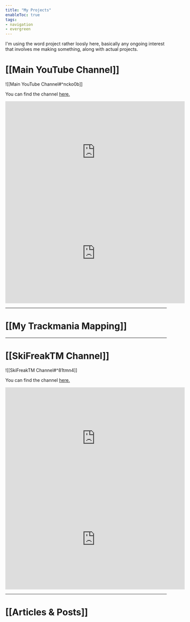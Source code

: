 ```yaml
---
title: "My Projects"
enableToc: true
tags:
- navigation
- evergreen
---
```

I'm using the word project rather loosly here, basically any ongoing interest that involves me making something, along with actual projects.
# [[Main YouTube Channel]]
![[Main YouTube Channel#^ncko0b]]

You can find the channel [here.](https://www.youtube.com/@Ski_Freak)
<iframe width="560" height="315" src="https://www.youtube.com/embed/W7JYRqE-18w" title="YouTube video player" frameborder="0" allow="accelerometer; autoplay; clipboard-write; encrypted-media; gyroscope; picture-in-picture; web-share" allowfullscreen></iframe>
<iframe width="560" height="315" src="https://www.youtube.com/embed/gP7b_C3ejfQ" title="YouTube video player" frameborder="0" allow="accelerometer; autoplay; clipboard-write; encrypted-media; gyroscope; picture-in-picture; web-share" allowfullscreen></iframe>

---
# [[My Trackmania Mapping]]


---
# [[SkiFreakTM Channel]] 
![[SkiFreakTM Channel#^81tmn4]]

You can find the channel [here.](https://www.youtube.com/@SkiFreakTM)
<iframe width="560" height="315" src="https://www.youtube.com/embed/0sJ4nknmpvE" title="YouTube video player" frameborder="0" allow="accelerometer; autoplay; clipboard-write; encrypted-media; gyroscope; picture-in-picture; web-share" allowfullscreen></iframe>
<iframe width="560" height="315" src="https://www.youtube.com/embed/UpCjpqUpdPU" title="YouTube video player" frameborder="0" allow="accelerometer; autoplay; clipboard-write; encrypted-media; gyroscope; picture-in-picture; web-share" allowfullscreen></iframe>

---
# [[Articles & Posts]]
